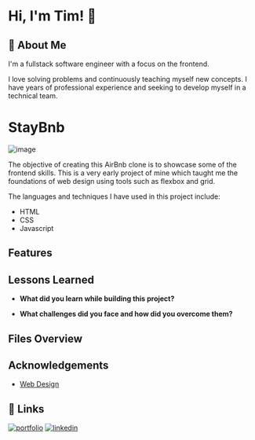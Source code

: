 # Hi, I'm Tim! 👋


## 🚀 About Me
I'm a fullstack software engineer with a focus on the frontend. 

I love solving problems and continuously teaching myself new concepts. I have years of professional experience and seeking to develop myself in a technical team. 


# StayBnb
![image](https://user-images.githubusercontent.com/102727510/207719124-243faf55-6ba7-424a-9604-930c37a647db.png)

The objective of creating this AirBnb clone is to showcase some of the frontend skills. This is a very early project of mine which taught me the foundations of web design using tools such as flexbox and grid.

The languages and techniques I have used in this project include:
- HTML
- CSS 
- Javascript


## Features


## Lessons Learned

- **What did you learn while building this project?**

- **What challenges did you face and how did you overcome them?**


## Files Overview


## Acknowledgements

 - [Web Design](https://blog.hubspot.com/blog/tabid/6307/bid/30557/6-guidelines-for-exceptional-website-design-and-usability.aspx)


## 🔗 Links
[![portfolio](https://img.shields.io/badge/my_portfolio-000?style=for-the-badge&logo=ko-fi&logoColor=white)](https://github.com/Tim-Mclennan/My-Portfolio)
[![linkedin](https://img.shields.io/badge/linkedin-0A66C2?style=for-the-badge&logo=linkedin&logoColor=white)](https://www.linkedin.com/in/tim-mclennan-0563341aa/)
